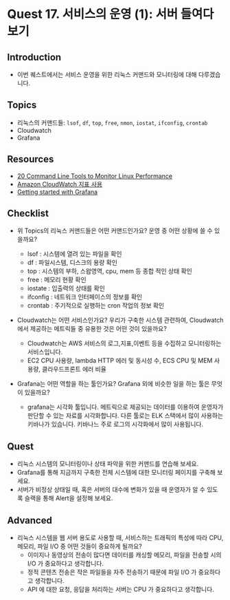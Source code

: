 # Quest 17. 서비스의 운영 (1): 서버 들여다 보기

## Introduction
* 이번 퀘스트에서는 서비스 운영을 위한 리눅스 커맨드와 모니터링에 대해 다루겠습니다.

## Topics
* 리눅스의 커맨드들: `lsof`, `df`, `top`, `free`, `nmon`, `iostat`, `ifconfig`, `crontab`
* Cloudwatch
* Grafana

## Resources
* [20 Command Line Tools to Monitor Linux Performance](https://www.tecmint.com/command-line-tools-to-monitor-linux-performance/)
* [Amazon CloudWatch 지표 사용](https://docs.aws.amazon.com/ko_kr/AmazonCloudWatch/latest/monitoring/working_with_metrics.html)
* [Getting started with Grafana](https://grafana.com/docs/grafana/latest/getting-started/getting-started/)

## Checklist
* 위 Topics의 리눅스 커맨드들은 어떤 커맨드인가요? 운영 중 어떤 상황에 쓸 수 있을까요?
  * lsof :  시스템에 열려 있는 파일을 확인
  * df : 파일시스템, 디스크의 용량 확인
  * top : 시스템의 부하, 스왑영역, cpu, mem 등 종합 적인 상태 확인
  * free : 메모리 현황 확인
  * iostate : 입출력의 상태를 확인
  * ifconfig : 네트워크 인터페이스의 정보를 확인
  * crontab : 주기적으로 실행하는 cron 작업의 정보 확인
  
* Cloudwatch는 어떤 서비스인가요? 우리가 구축한 시스템 관련하여, Cloudwatch에서 제공하는 메트릭들 중 유용한 것은 어떤 것이 있을까요?

  * Cloudwatch는 AWS 서비스의 로그,지표,이벤트 등을 수집하고 모니터링하는 서비스입니다.
  * EC2 CPU 사용량, lambda HTTP 에러 및 동시성 수, ECS CPU 및 MEM 사용량, 클라우드프론트 에러 비율
  
* Grafana는 어떤 역할을 하는 툴인가요? Grafana 외에 비슷한 일을 하는 툴은 무엇이 있을까요?
  * grafana는 시각화 툴입니다. 메트릭으로 제공되는 데이터를 이용하여 운영자가 판단할 수 있는 자료를 시각화합니다.
다른 툴로는 ELK 스택에서 많이 사용하는 키바나가 있습니다. 키바나느 주로 로그의 시각화에서 많이 사용됩니다.

## Quest
* 리눅스 시스템의 모니터링이나 상태 파악을 위한 커맨드를 연습해 보세요.
* Grafana를 통해 지금까지 구축한 전체 시스템에 대한 모니터링 페이지를 구축해 보세요.
* 서버가 비정상 상태일 때, 혹은 서버의 대수에 변화가 있을 때 운영자가 알 수 있도록 슬랙을 통해 Alert을 설정해 보세요.

## Advanced
* 리눅스 시스템을 웹 서버 용도로 사용할 때, 서비스하는 트래픽의 특성에 따라 CPU, 메모리, 파일 I/O 중 어떤 것들이 중요하게 될까요?
  * 이미지나 동영상의 전송이 많다면 데이터를 캐싱할 메모리, 파일을 전송할 시의 I/O 가 중요하다고 생각합니다.
  * 정적 콘텐츠 전송은 작은 파일들을 자주 전송하기 때문에 파일 I/O 가 중요하다고 생각합니다.
  * API 에 대한 요청, 응답을 처리하는 서버는 CPU 가 중요하다고 생각합니다.
